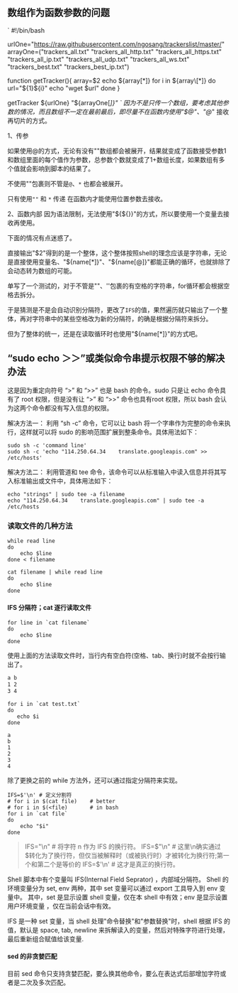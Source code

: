 ## 数组作为函数参数的问题

\`
\#!/bin/bash

urlOne="https://raw.githubusercontent.com/ngosang/trackerslist/master/"
arrayOne=("trackers\_all.txt" "trackers\_all\_http.txt" "trackers\_all\_https.txt" "trackers\_all\_ip.txt" "trackers\_all\_udp.txt" "trackers\_all\_ws.txt" "trackers\_best.txt" "trackers\_best\_ip.txt")

function getTracker(){
array=$2
echo ${array\[*]}
for i in ${array\[*]}
do
url="${1}${i}"
echo "wget $url"
done
}

getTracker ${urlOne} "${arrayOne\[*]}"
\`
因为不是只传一个数组，要考虑其他参数的情况，而且数组不一定在最前最后，即尽量不在函数内使用"$@"、"@*" 接收再切片的方式。

1、传参

如果使用@的方式，无论有没有""数组都会被展开，结果就变成了函数接受参数1和数组里面的每个值作为参数，总参数个数就变成了1+数组长度，如果数组有多个值就会影响到脚本的结果了。

不使用""包裹则不管是`@`、`*` 也都会被展开。

只有使用`""` 和 `*` 传递 在函数内才能使用位置参数去接收。

2、函数内部
因为语法限制，无法使用"${${}}"的方式，所以要使用一个变量去接收再使用。

下面的情况有点迷惑了。

直接输出"$2"得到的是一个整体，这个整体按照shell的理念应该是字符串，无论是直接使用变量名、"${name\[\*]}"、"${name\[@]}"都能正确的循环，也就排除了会动态转为数组的可能。

单写了一个测试的，对于不管是""、''包裹的有空格的字符串，for循环都会根据空格去拆分。

于是猜测是不是会自动识别分隔符，更改了`IFS`的值，果然遍历就只输出了一个整体，再对字符串中的某些空格改为新的分隔符，的确是根据分隔符来拆分。

但为了整体的统一，还是在读取循环时也使用"${name\[\*]}"的方式吧。

## “sudo echo ＞＞”或类似命令串提示权限不够的解决办法

这是因为重定向符号 “>” 和 “>>” 也是 bash 的命令。sudo 只是让 echo 命令具有了 root 权限，但是没有让 “>” 和 “>>” 命令也具有root 权限，所以 bash 会认为这两个命令都没有写入信息的权限。

解决方法一：
利用 “sh -c” 命令，它可以让 bash 将一个字串作为完整的命令来执行，这样就可以将 sudo 的影响范围扩展到整条命令。具体用法如下：

    sudo sh -c 'command line'
    sudo sh -c 'echo "114.250.64.34    translate.googleapis.com" >> /etc/hosts'

解决方法二：
利用管道和 tee 命令，该命令可以从标准输入中读入信息并将其写入标准输出或文件中，具体用法如下：

    echo "strings" | sudo tee -a filename
    echo "114.250.64.34    translate.googleapis.com" | sudo tee -a /etc/hosts

### 读取文件的几种方法

    while read line
    do
        echo $line
    done < filename

<!---->

    cat filename | while read line
    do
        echo $line
    done

#### IFS 分隔符；cat 逐行读取文件

    for line in `cat filename`
    do
        echo $line
    done

使用上面的方法读取文件时，当行内有空白符(空格、tab、换行)时就不会按行输出了。

```test.txt
a b
1 2
3 4
```

    for i in `cat test.txt`
    do
       echo $i
    done

<!---->

    a
    b
    1
    2
    3
    4

除了更换之前的 while 方法外，还可以通过指定分隔符来实现。

    IFS=$'\n' # 定义分割符
    # for i in $(cat file)    # better
    # for i in $(<file)       # in bash
    for i in `cat file`
    do
        echo "$i"
    done

> IFS="\n" # 将字符 n 作为 IFS 的换行符。
> IFS=$"\n" # 这里\n确实通过$转化为了换行符，但仅当被解释时（或被执行时）才被转化为换行符;第一个和第二个是等价的
> IFS=$'\n' # 这才是真正的换行符。

Shell 脚本中有个变量叫 IFS(Internal Field Seprator) ，内部域分隔符。
Shell 的环境变量分为 set, env 两种，其中 set 变量可以通过 export 工具导入到 env 变量中。
其中，set 是显示设置 shell 变量，仅在本 shell 中有效；env 是显示设置用户环境变量 ，仅在当前会话中有效。

IFS 是一种 set 变量，当 shell 处理"命令替换"和"参数替换"时，shell 根据 IFS 的值，默认是 space, tab, newline 来拆解读入的变量，然后对特殊字符进行处理，最后重新组合赋值给该变量.

#### sed 的非贪婪匹配
目前 sed 命令只支持贪婪匹配，要么换其他命令，要么在表达式后部增加字符或者是二次及多次匹配。